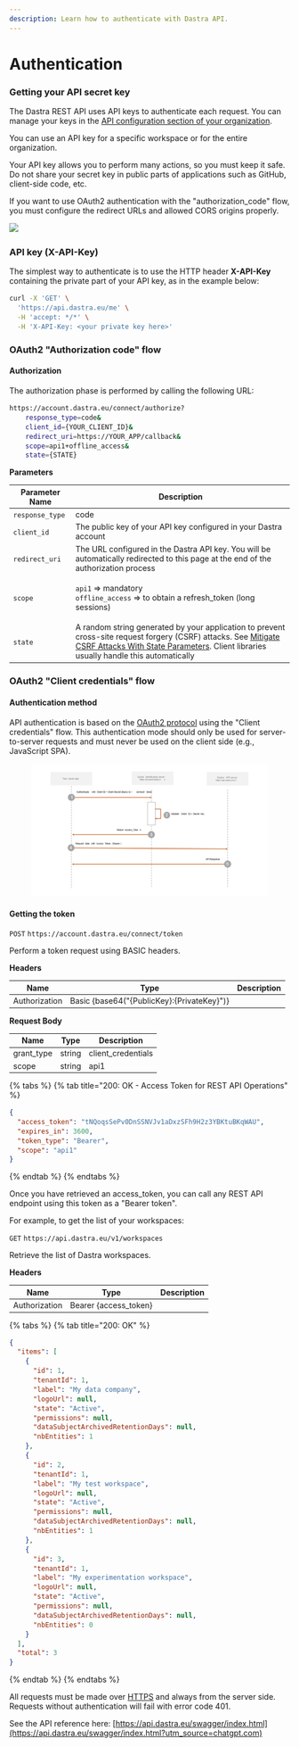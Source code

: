 ```yaml
---
description: Learn how to authenticate with Dastra API.
---
```


# Authentication

### Getting your API secret key

The Dastra REST API uses API keys to authenticate each request. You can manage your keys in the [API configuration section of your organization](https://app.dastra.eu/general-settings/api).

You can use an API key for a specific workspace or for the entire organization.

Your API key allows you to perform many actions, so you must keep it safe. Do not share your secret key in public parts of applications such as GitHub, client-side code, etc.

If you want to use OAuth2 authentication with the "authorization\_code" flow, you must configure the redirect URLs and allowed CORS origins properly.

![](https://1301193153-files.gitbook.io/~/files/v0/b/gitbook-x-prod.appspot.com/o/spaces%2F-LvBxs22wUMicv9uWp6C-2584506019%2Fuploads%2F7quw6Du3fFg1jyv7nGAQ%2Fimage.png?alt=media\&token=86ea230d-884a-4ac1-8304-58727fe1f054)

### API key (X-API-Key)&#x20;

The simplest way to authenticate is to use the HTTP header **X-API-Key** containing the private part of your API key, as in the example below:

```bash
curl -X 'GET' \
  'https://api.dastra.eu/me' \
  -H 'accept: */*' \
  -H 'X-API-Key: <your private key here>'

```

### OAuth2 "Authorization code" flow

#### Authorization

The authorization phase is performed by calling the following URL:

```bash
https://account.dastra.eu/connect/authorize?
    response_type=code&
    client_id={YOUR_CLIENT_ID}&
    redirect_uri=https://YOUR_APP/callback&
    scope=api1+offline_access&
    state={STATE}
```

**Parameters**

| Parameter Name  | Description                                                                                                                                                                                                                                                                                     |
| --------------- | ----------------------------------------------------------------------------------------------------------------------------------------------------------------------------------------------------------------------------------------------------------------------------------------------- |
| `response_type` | code                                                                                                                                                                                                                                                                                            |
| `client_id`     | The public key of your API key configured in your Dastra account                                                                                                                                                                                                                                |
| `redirect_uri`  | The URL configured in the Dastra API key. You will be automatically redirected to this page at the end of the authorization process                                                                                                                                                             |
| `scope`         | <p><code>api1</code> => mandatory<br><code>offline_access</code> => to obtain a refresh_token (long sessions)</p>                                                                                                                                                                               |
| `state`         | A random string generated by your application to prevent cross-site request forgery (CSRF) attacks. See [Mitigate CSRF Attacks With State Parameters](https://auth0.com/docs/protocols/oauth2/mitigate-csrf-attacks?utm_source=chatgpt.com). Client libraries usually handle this automatically |

### OAuth2 "Client credentials" flow

#### Authentication method

API authentication is based on the [OAuth2 protocol](https://oauth.net/2/?utm_source=chatgpt.com) using the "Client credentials" flow. This authentication mode should only be used for server-to-server requests and must never be used on the client side (e.g., JavaScript SPA).

<figure><img src="../.gitbook/assets/image (388).png" alt=""><figcaption></figcaption></figure>

#### Getting the token

`POST` `https://account.dastra.eu/connect/token`

Perform a token request using BASIC headers.

**Headers**

| Name          | Type                                       | Description |
| ------------- | ------------------------------------------ | ----------- |
| Authorization | Basic {base64("{PublicKey}:{PrivateKey}")} |             |

**Request Body**

| Name        | Type   | Description         |
| ----------- | ------ | ------------------- |
| grant\_type | string | client\_credentials |
| scope       | string | api1                |

{% tabs %}
{% tab title="200: OK - Access Token for REST API Operations" %}
```json
{
  "access_token": "tNQoqsSePv0DnSSNVJv1aDxzSFh9H2z3YBKtuBKqWAU",
  "expires_in": 3600,
  "token_type": "Bearer",
  "scope": "api1"
}
```
{% endtab %}
{% endtabs %}



Once you have retrieved an access\_token, you can call any REST API endpoint using this token as a "Bearer token".

For example, to get the list of your workspaces:

`GET` `https://api.dastra.eu/v1/workspaces`

Retrieve the list of Dastra workspaces.

**Headers**

| Name          | Type                   | Description |
| ------------- | ---------------------- | ----------- |
| Authorization | Bearer {access\_token} |             |

{% tabs %}
{% tab title="200: OK" %}
```json
{
  "items": [
    {
      "id": 1,
      "tenantId": 1,
      "label": "My data company",
      "logoUrl": null,
      "state": "Active",
      "permissions": null,
      "dataSubjectArchivedRetentionDays": null,
      "nbEntities": 1
    },
    {
      "id": 2,
      "tenantId": 1,
      "label": "My test workspace",
      "logoUrl": null,
      "state": "Active",
      "permissions": null,
      "dataSubjectArchivedRetentionDays": null,
      "nbEntities": 1
    },
    {
      "id": 3,
      "tenantId": 1,
      "label": "My experimentation workspace",
      "logoUrl": null,
      "state": "Active",
      "permissions": null,
      "dataSubjectArchivedRetentionDays": null,
      "nbEntities": 0
    }
  ],
  "total": 3
}
```
{% endtab %}
{% endtabs %}

All requests must be made over [HTTPS](http://en.wikipedia.org/wiki/HTTP_Secure?utm_source=chatgpt.com) and always from the server side. Requests without authentication will fail with error code 401.

See the API reference here: [https://api.dastra.eu/swagger/index.html](https://api.dastra.eu/swagger/index.html?utm_source=chatgpt.com)
